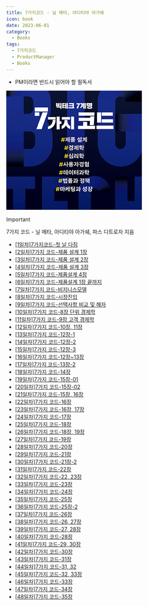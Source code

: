 ```yaml
---
title: 7가지코드 - 닐 메타, 아디티야 아가쉐
icon: book
date: 2023-06-01
category:
  - Books
tags:
  - 7가지코드
  - ProductManager
  - Books
---
```

- PM이라면 반드시 읽어야 할 필독서

<!-- more -->

![표지](<../0.hidden_menu/7가지 코드/Untitled.png>)

>[!important]
>7가지 코드 - 닐 메타, 아디티야 아가쉐, 파스 디트로자 지음

- [[1일차]7가지코드-첫 날 다짐](<../0.hidden_menu/7가지 코드/[1일차]7가지코드-첫 날 다짐.md>) 
- [[2일차]7가지 코드-제품 설계 1장](<../0.hidden_menu/7가지 코드/[2일차]7가지 코드-제품 설계 1장.md>) 
- [[3일차]7가지 코드-제품 설계 2장](<../0.hidden_menu/7가지 코드/[3일차]7가지 코드-제품 설계 2장.md>) 
- [[4일차]7가지 코드-제품 설계 3장](<../0.hidden_menu/7가지 코드/[4일차]7가지 코드-제품 설계 3장.md>) 
- [[5일차]7가지 코드-제품설계 4장](<../0.hidden_menu/7가지 코드/[5일차]7가지 코드-제품설계 4장.md>) 
- [[6일차]7가지 코드-제품설계 1장 끝까지](<../0.hidden_menu/7가지 코드/[6일차]7가지 코드-제품설계 1장 끝까지.md>) 
- [[7일차]7가지 코드-비지니스모델](<../0.hidden_menu/7가지 코드/[7일차]7가지 코드-비지니스모델.md>) 
- [[8일차]7가지 코드-시장진입](<../0.hidden_menu/7가지 코드/[8일차]7가지 코드-시장진입.md>) 
- [[9일차]7가지 코드-선택사항 비교 및 해자](<../0.hidden_menu/7가지 코드/[9일차]7가지 코드-선택사항 비교 및 해자.md>)
- [[10일차]7가지 코드-8장 단위 경제학](<../0.hidden_menu/7가지 코드/[10일차]7가지 코드-8장 단위 경제학.md>) 
- [[11일차]7가지 코드-9장 고객 경제학](<../0.hidden_menu/7가지 코드/[11일차]7가지 코드-9장 고객 경제학.md>) 
- [[12일차]7가지 코드-10장, 11장](<../0.hidden_menu/7가지 코드/[12일차]7가지 코드-10장, 11장.md>) 
- [[13일차]7가지 코드-12장-1](<../0.hidden_menu/7가지 코드/[13일차]7가지 코드-12장-1.md>) 
- [[14일차]7가지 코드-12장-2](<../0.hidden_menu/7가지 코드/[14일차]7가지 코드-12장-2.md>) 
- [[15일차]7가지 코드-12장-3](<../0.hidden_menu/7가지 코드/[15일차]7가지 코드-12장-3.md>) 
- [[16일차]7가지 코드-12장~13장](<../0.hidden_menu/7가지 코드/[16일차]7가지 코드-12장~13장.md>) 
- [[17일차]7가지 코드-13장-2](<../0.hidden_menu/7가지 코드/[17일차]7가지 코드-13장-2.md>) 
- [[18일차]7가지 코드-14장](<../0.hidden_menu/7가지 코드/[18일차]7가지 코드-14장.md>) 
- [[19일차]7가지 코드-15장-01](<../0.hidden_menu/7가지 코드/[19일차]7가지 코드-15장-01.md>) 
- [[20일차]7가지 코드-15장-02](<../0.hidden_menu/7가지 코드/[20일차]7가지 코드-15장-02.md>) 
- [[21일차]7가지 코드-15장, 16장](<../0.hidden_menu/7가지 코드/[21일차]7가지 코드-15장, 16장.md>) 
- [[22일차]7가지 코드-16장](<../0.hidden_menu/7가지 코드/[22일차]7가지 코드-16장.md>) 
- [[23일차]7가지 코드-16장, 17장](<../0.hidden_menu/7가지 코드/[23일차]7가지 코드-16장, 17장.md>) 
- [[24일차]7가지 코드-17장](<../0.hidden_menu/7가지 코드/[24일차]7가지 코드-17장.md>) 
- [[25일차]7가지 코드-18장](<../0.hidden_menu/7가지 코드/[25일차]7가지 코드-18장.md>) 
- [[26일차]7가지 코드-18장, 19장](<../0.hidden_menu/7가지 코드/[26일차]7가지 코드-18장, 19장.md>) 
- [[27일차]7가지 코드-19장](<../0.hidden_menu/7가지 코드/[27일차]7가지 코드-19장.md>) 
- [[28일차]7가지 코드-20장](<../0.hidden_menu/7가지 코드/[28일차]7가지 코드-20장.md>) 
- [[29일차]7가지 코드-21장](<../0.hidden_menu/7가지 코드/[29일차]7가지 코드-21장.md>) 
- [[30일차]7가지 코드-21장-2](<../0.hidden_menu/7가지 코드/[30일차]7가지 코드-21장-2.md>) 
- [[31일차]7가지 코드-22장](<../0.hidden_menu/7가지 코드/[31일차]7가지 코드-22장.md>) 
- [[32일차]7가지 코드-22, 23장](<../0.hidden_menu/7가지 코드/[32일차]7가지 코드-22, 23장.md>) 
- [[33일차]7가지 코드-23장](<../0.hidden_menu/7가지 코드/[33일차]7가지 코드-23장.md>) 
- [[34일차]7가지 코드-24장](<../0.hidden_menu/7가지 코드/[34일차]7가지 코드-24장.md>) 
- [[35일차]7가지 코드-25장](<../0.hidden_menu/7가지 코드/[35일차]7가지 코드-25장.md>) 
- [[36일차]7가지 코드-25장-2](<../0.hidden_menu/7가지 코드/[36일차]7가지 코드-25장-2.md>) 
- [[37일차]7가지 코드-26장](<../0.hidden_menu/7가지 코드/[37일차]7가지 코드-26장.md>) 
- [[38일차]7가지 코드-26, 27장](<../0.hidden_menu/7가지 코드/[38일차]7가지 코드-26, 27장.md>) 
- [[39일차]7가지 코드-27, 28장](<../0.hidden_menu/7가지 코드/[39일차]7가지 코드-27, 28장.md>) 
- [[40일차]7가지 코드-28장](<../0.hidden_menu/7가지 코드/[40일차]7가지 코드-28장.md>) 
- [[41일차]7가지 코드-29, 30장](<../0.hidden_menu/7가지 코드/[41일차]7가지 코드-29, 30장.md>) 
- [[42일차]7가지 코드-30장](<../0.hidden_menu/7가지 코드/[42일차]7가지 코드-30장.md>) 
- [[43일차]7가지 코드-31장](<../0.hidden_menu/7가지 코드/[43일차]7가지 코드-31장.md>) 
- [[44일차]7가지 코드-31, 32](<../0.hidden_menu/7가지 코드/[44일차]7가지 코드-31, 32.md>) 
- [[45일차]7가지 코드-32, 33장](<../0.hidden_menu/7가지 코드/[45일차]7가지 코드-32, 33장.md>) 
- [[46일차]7가지 코드-33장](<../0.hidden_menu/7가지 코드/[46일차]7가지 코드-33장.md>) 
- [[47일차]7가지 코드-34장](<../0.hidden_menu/7가지 코드/[47일차]7가지 코드-34장.md>) 
- [[48일차]7가지 코드-35장](<../0.hidden_menu/7가지 코드/[48일차]7가지 코드-35장.md>)
